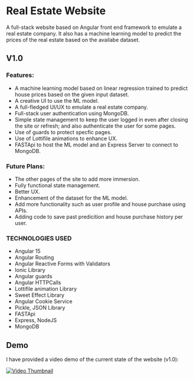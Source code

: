 # Real Estate Website

A full-stack website based on Angular front end framework to emulate a real estate company. It also has a machine learning model to predict the prices of the real estate based on the availabe dataset.

## V1.0

### Features:

- A machine learning model based on linear regression trained to predict house prices based on the given input dataset.
- A creative UI to use the ML model.
- A full-fledged UI/UX to emulate a real estate company.
- Full-stack user authentication using MongoDB.
- Simple state management to keep the user logged in even after closing the site or refresh; and also authenticate the user for some pages.
- Use of guards to protect specfic pages.
- Use of Lottifile animations to enhance UX.
- FASTApi to host the ML model and an Express Server to connect to MongoDB.

### Future Plans:

- The other pages of the site to add more immersion.
- Fully functional state management.
- Better UX.
- Enhancement of the dataset for the ML model.
- Add more functionality such as user profile and house purchase using APIs.
- Adding code to save past predicition and house purchase history per user.



### TECHNOLOGIES USED

- Angular 15
- Angular Routing
- Angular Reactive Forms with Validators
- Ionic Library
- Angular guards
- Angular HTTPCalls
- Lottifile animation Library
- Sweet Effect Library
- Angular Cookie Service
- Pickle, JSON Library
- FASTApi
- Express, NodeJS
- MongoDB




## Demo

I have provided a video demo of the current state of the website (v1.0):

<a href="https://www.youtube.com/watch?v=QsAULr7Sw2M">
  <img src="https://img.youtube.com/vi/QsAULr7Sw2M/0.jpg" alt="Video Thumbnail">
</a>
